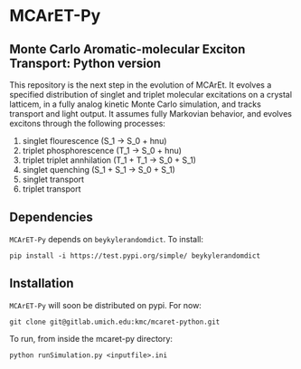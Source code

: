 # MCArET-Py  
## Monte Carlo Aromatic-molecular Exciton Transport: Python version
This repository is the next step in the evolution of MCArEt. 
It evolves a specified distribution of singlet and triplet molecular excitations on a crystal latticem, in a fully analog kinetic Monte Carlo simulation, and tracks transport and light output.
It assumes fully Markovian behavior, and evolves excitons through the following processes:
 1) singlet flourescence (S_1 -> S_0 + hnu)
 2) triplet phosphorescence (T_1 -> S_0 + hnu)
 3) triplet triplet annhilation (T_1 + T_1 -> S_0 + S_1)
 4) singlet quenching (S_1 + S_1 -> S_0 + S_1)
 5) singlet transport
 6) triplet transport

## Dependencies
`MCArET-Py` depends on `beykylerandomdict`. To install:

```
pip install -i https://test.pypi.org/simple/ beykylerandomdict
```

## Installation
`MCArET-Py` will soon be distributed on pypi. For now:
```
git clone git@gitlab.umich.edu:kmc/mcaret-python.git
```

To run, from inside the mcaret-py directory:
```
python runSimulation.py <inputfile>.ini
```